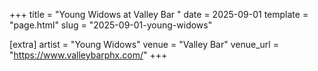 +++
title = "Young Widows at Valley Bar "
date = 2025-09-01
template = "page.html"
slug = "2025-09-01-young-widows"

[extra]
artist = "Young Widows"
venue = "Valley Bar"
venue_url = "https://www.valleybarphx.com/"
+++
